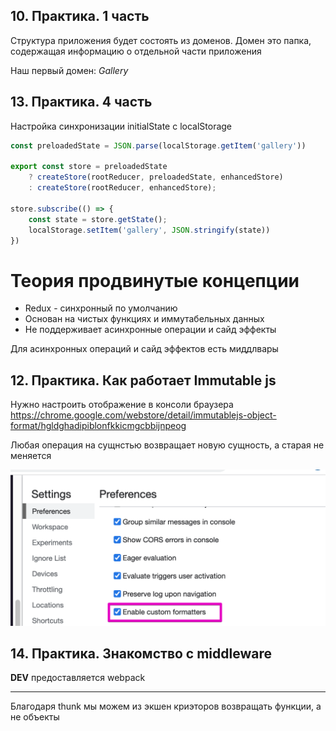 ## 10. Практика. 1 часть

Структура приложения будет состоять из доменов.
Домен это папка, содержащая информацию о отдельной части приложения

Наш первый домен: _Gallery_

## 13. Практика. 4 часть
Настройка синхронизации initialState с localStorage
```javascript
const preloadedState = JSON.parse(localStorage.getItem('gallery'))

export const store = preloadedState
    ? createStore(rootReducer, preloadedState, enhancedStore)
    : createStore(rootReducer, enhancedStore);

store.subscribe(() => {
    const state = store.getState();
    localStorage.setItem('gallery', JSON.stringify(state))
})
```

# Теория продвинутые концепции

- Redux - синхронный по умолчанию
- Основан на чистых функциях и иммутабельных данных
- Не поддерживает асинхронные операции и сайд эффекты

Для асинхронных операций и сайд эффектов есть миддлвары


## 12. Практика. Как работает Immutable js
Нужно настроить отображение в консоли браузера
https://chrome.google.com/webstore/detail/immutablejs-object-format/hgldghadipiblonfkkicmgcbbijnpeog

Любая операция на сущнстью возвращает новую сущность, а старая не меняется


<img src="./readme_images/40_how_immutable_1.png">


## 14. Практика. Знакомство с middleware

__DEV__  предоставляется webpack

---

Благодаря thunk мы можем из экшен криэторов возвращать функции, а не объекты
